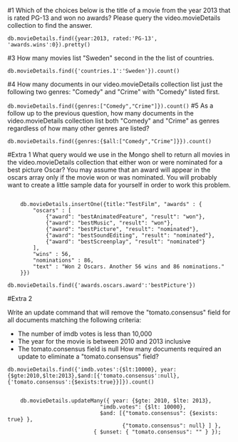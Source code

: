 #1
Which of the choices below is the title of a movie from the year 2013 that is rated PG-13 and won no awards? Please query the video.movieDetails collection to find the answer.

`db.movieDetails.find({year:2013, rated:'PG-13', 'awards.wins':0}).pretty()`

#3
How many movies list "Sweden" second in the the list of countries.

`db.movieDetails.find({'countries.1':'Sweden'}).count()`

#4
How many documents in our video.movieDetails collection list just the following two genres: "Comedy" and "Crime" with "Comedy" listed first.

`db.movieDetails.find({genres:["Comedy","Crime"]}).count()`
#5
As a follow up to the previous question, how many documents in the video.movieDetails collection list both "Comedy" and "Crime" as genres regardless of how many other genres are listed?

`db.movieDetails.find({genres:{$all:["Comedy","Crime"]}}).count()`

#Extra 1
What query would we use in the Mongo shell to return all movies in the video.movieDetails collection that either won or were nominated for a best picture Oscar? You may assume that an award will appear in the oscars array only if the movie won or was nominated. You will probably want to create a little sample data for yourself in order to work this problem.
```

	db.movieDetails.insertOne({title:"TestFilm", "awards" : {
	    "oscars" : [
	        {"award": "bestAnimatedFeature", "result": "won"},
	        {"award": "bestMusic", "result": "won"},
	        {"award": "bestPicture", "result": "nominated"},
	        {"award": "bestSoundEditing", "result": "nominated"},
	        {"award": "bestScreenplay", "result": "nominated"}
	    ],
	    "wins" : 56,
	    "nominations" : 86,
	    "text" : "Won 2 Oscars. Another 56 wins and 86 nominations."
	}})
```

`db.movieDetails.find({'awards.oscars.award':'bestPicture'})`

#Extra 2

Write an update command that will remove the "tomato.consensus" field for all documents matching the following criteria:

* The number of imdb votes is less than 10,000
* The year for the movie is between 2010 and 2013 inclusive
* The tomato.consensus field is null
How many documents required an update to eliminate a "tomato.consensus" field?

`db.movieDetails.find({'imdb.votes':{$lt:10000}, year:{$gte:2010,$lte:2013},$and:[{'tomato.consensus':null},{'tomato.consensus':{$exists:true}}]}).count()`

```

	db.movieDetails.updateMany({ year: {$gte: 2010, $lte: 2013},
                             "imdb.votes": {$lt: 10000},
                             $and: [{"tomato.consensus": {$exists: true} },
                                    {"tomato.consensus": null} ] },
                           { $unset: { "tomato.consensus": "" } });
```
